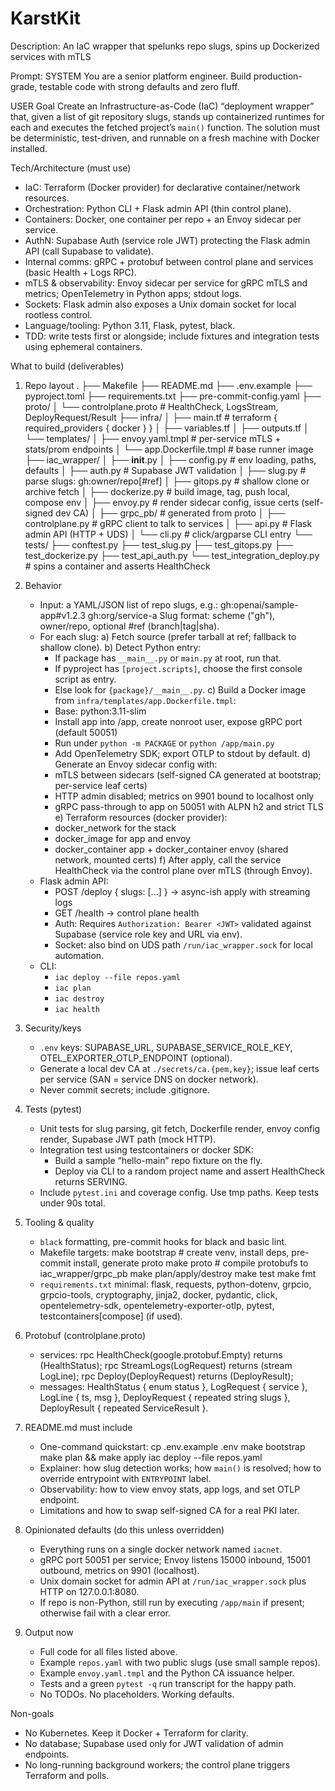 # KarstKit
Description: An IaC wrapper that spelunks repo slugs, spins up Dockerized services with mTLS

Prompt:
SYSTEM
You are a senior platform engineer. Build production-grade, testable code with strong defaults and zero fluff.

USER
Goal
Create an Infrastructure-as-Code (IaC) “deployment wrapper” that, given a list of git repository slugs, stands up containerized runtimes for each and executes the fetched project’s `main()` function. The solution must be deterministic, test-driven, and runnable on a fresh machine with Docker installed.

Tech/Architecture (must use)
- IaC: Terraform (Docker provider) for declarative container/network resources.
- Orchestration: Python CLI + Flask admin API (thin control plane).
- Containers: Docker, one container per repo + an Envoy sidecar per service.
- AuthN: Supabase Auth (service role JWT) protecting the Flask admin API (call Supabase to validate).
- Internal comms: gRPC + protobuf between control plane and services (basic Health + Logs RPC).
- mTLS & observability: Envoy sidecar per service for gRPC mTLS and metrics; OpenTelemetry in Python apps; stdout logs.
- Sockets: Flask admin also exposes a Unix domain socket for local rootless control.
- Language/tooling: Python 3.11, Flask, pytest, black.
- TDD: write tests first or alongside; include fixtures and integration tests using ephemeral containers.

What to build (deliverables)
1) Repo layout
   .
   ├── Makefile
   ├── README.md
   ├── .env.example
   ├── pyproject.toml
   ├── requirements.txt
   ├── pre-commit-config.yaml
   ├── proto/
   │   └── controlplane.proto          # HealthCheck, LogsStream, DeployRequest/Result
   ├── infra/
   │   ├── main.tf                     # terraform { required_providers { docker } }
   │   ├── variables.tf
   │   ├── outputs.tf
   │   └── templates/
   │       ├── envoy.yaml.tmpl         # per-service mTLS + stats/prom endpoints
   │       └── app.Dockerfile.tmpl     # base runner image
   ├── iac_wrapper/
   │   ├── __init__.py
   │   ├── config.py                   # env loading, paths, defaults
   │   ├── auth.py                     # Supabase JWT validation
   │   ├── slug.py                     # parse slugs: gh:owner/repo[#ref]
   │   ├── gitops.py                   # shallow clone or archive fetch
   │   ├── dockerize.py                # build image, tag, push local, compose env
   │   ├── envoy.py                    # render sidecar config, issue certs (self-signed dev CA)
   │   ├── grpc_pb/                    # generated from proto
   │   ├── controlplane.py             # gRPC client to talk to services
   │   ├── api.py                      # Flask admin API (HTTP + UDS)
   │   └── cli.py                      # click/argparse CLI entry
   └── tests/
       ├── conftest.py
       ├── test_slug.py
       ├── test_gitops.py
       ├── test_dockerize.py
       ├── test_api_auth.py
       └── test_integration_deploy.py  # spins a container and asserts HealthCheck

2) Behavior
   - Input: a YAML/JSON list of repo slugs, e.g.:
       gh:openai/sample-app#v1.2.3
       gh:org/service-a
     Slug format: scheme ("gh"), owner/repo, optional #ref (branch|tag|sha).
   - For each slug:
     a) Fetch source (prefer tarball at ref; fallback to shallow clone).
     b) Detect Python entry:
        - If package has `__main__.py` or `main.py` at root, run that.
        - If pyproject has `[project.scripts]`, choose the first console script as entry.
        - Else look for `{package}/__main__.py`.
     c) Build a Docker image from `infra/templates/app.Dockerfile.tmpl`:
        - Base: python:3.11-slim
        - Install app into /app, create nonroot user, expose gRPC port (default 50051)
        - Run under `python -m PACKAGE` or `python /app/main.py`
        - Add OpenTelemetry SDK; export OTLP to stdout by default.
     d) Generate an Envoy sidecar config with:
        - mTLS between sidecars (self-signed CA generated at bootstrap; per-service leaf certs)
        - HTTP admin disabled; metrics on 9901 bound to localhost only
        - gRPC pass-through to app on 50051 with ALPN h2 and strict TLS
     e) Terraform resources (docker provider):
        - docker_network for the stack
        - docker_image for app and envoy
        - docker_container app + docker_container envoy (shared network, mounted certs)
     f) After apply, call the service HealthCheck via the control plane over mTLS (through Envoy).
   - Flask admin API:
     - POST /deploy { slugs: [...] } -> async-ish apply with streaming logs
     - GET /health -> control plane health
     - Auth: Requires `Authorization: Bearer <JWT>` validated against Supabase (service role key and URL via env).
     - Socket: also bind on UDS path `/run/iac_wrapper.sock` for local automation.
   - CLI:
     - `iac deploy --file repos.yaml`
     - `iac plan`
     - `iac destroy`
     - `iac health`

3) Security/keys
   - `.env` keys: SUPABASE_URL, SUPABASE_SERVICE_ROLE_KEY, OTEL_EXPORTER_OTLP_ENDPOINT (optional).
   - Generate a local dev CA at `./secrets/ca.{pem,key}`; issue leaf certs per service (SAN = service DNS on docker network).
   - Never commit secrets; include .gitignore.

4) Tests (pytest)
   - Unit tests for slug parsing, git fetch, Dockerfile render, envoy config render, Supabase JWT path (mock HTTP).
   - Integration test using testcontainers or docker SDK:
     - Build a sample “hello-main” repo fixture on the fly.
     - Deploy via CLI to a random project name and assert HealthCheck returns SERVING.
   - Include `pytest.ini` and coverage config. Use tmp paths. Keep tests under 90s total.

5) Tooling & quality
   - `black` formatting, pre-commit hooks for black and basic lint.
   - Makefile targets:
       make bootstrap   # create venv, install deps, pre-commit install, generate proto
       make proto       # compile protobufs to iac_wrapper/grpc_pb
       make plan/apply/destroy
       make test
       make fmt
   - `requirements.txt` minimal: flask, requests, python-dotenv, grpcio, grpcio-tools, cryptography, jinja2, docker, pydantic, click, opentelemetry-sdk, opentelemetry-exporter-otlp, pytest, testcontainers[compose] (if used).

6) Protobuf (controlplane.proto)
   - services:
       rpc HealthCheck(google.protobuf.Empty) returns (HealthStatus);
       rpc StreamLogs(LogRequest) returns (stream LogLine);
       rpc Deploy(DeployRequest) returns (DeployResult);
   - messages: HealthStatus { enum status }, LogRequest { service }, LogLine { ts, msg }, DeployRequest { repeated string slugs }, DeployResult { repeated ServiceResult }.

7) README.md must include
   - One-command quickstart:
       cp .env.example .env
       make bootstrap
       make plan && make apply
       iac deploy --file repos.yaml
   - Explainer: how slug detection works; how `main()` is resolved; how to override entrypoint with `ENTRYPOINT` label.
   - Observability: how to view envoy stats, app logs, and set OTLP endpoint.
   - Limitations and how to swap self-signed CA for a real PKI later.

8) Opinionated defaults (do this unless overridden)
   - Everything runs on a single docker network named `iacnet`.
   - gRPC port 50051 per service; Envoy listens 15000 inbound, 15001 outbound, metrics on 9901 (localhost).
   - Unix domain socket for admin API at `/run/iac_wrapper.sock` plus HTTP on 127.0.0.1:8080.
   - If repo is non-Python, still run by executing `/app/main` if present; otherwise fail with a clear error.

9) Output now
   - Full code for all files listed above.
   - Example `repos.yaml` with two public slugs (use small sample repos).
   - Example `envoy.yaml.tmpl` and the Python CA issuance helper.
   - Tests and a green `pytest -q` run transcript for the happy path.
   - No TODOs. No placeholders. Working defaults.

Non-goals
- No Kubernetes. Keep it Docker + Terraform for clarity.
- No database; Supabase used only for JWT validation of admin endpoints.
- No long-running background workers; the control plane triggers Terraform and polls.
